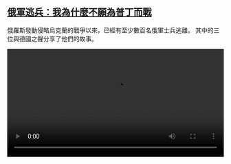 <!--1696499223000-->
[俄軍逃兵：我為什麼不願為普丁而戰](https://www.dw.com/zh/%E4%BF%84%E8%BB%8D%E9%80%83%E5%85%B5%EF%BC%9A%E6%88%91%E7%82%BA%E4%BB%80%E9%BA%BC%E4%B8%8D%E9%A1%98%E7%82%BA%E6%99%AE%E4%B8%81%E8%80%8C%E6%88%B0/a-66987881)
------

<p>俄羅斯發動侵略烏克蘭的戰爭以來，已經有至少數百名俄軍士兵逃離。 其中的三位與德國之聲分享了他們的故事。</small></p><video src="https://tvdownloaddw-a.akamaihd.net/dwtv_video/flv/vdt_zh/2023/bchi231003_001_evgeni_01r_AVC_1280x720.mp4" controls style="width:100%"></video>
